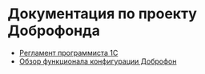 # Документация по проекту Доброфонда

* <a href="Техническая/Регламент разработки программиста 1С.MD"  >Регламент программиста 1С</a>
* [Обзор функционала конфигурации Доброфон](https://www.youtube.com/channel/UCIlXzqKER_QuUiHYevDh3Og)
